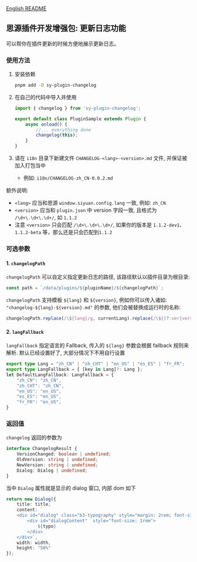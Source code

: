 [English README](README-en_US.md)

## 思源插件开发增强包: 更新日志功能

可以帮你在插件更新的时候方便地展示更新日志。

### 使用方法

1. 安装依赖

    ```bash
    pnpm add -D sy-plugin-changelog
    ```

2. 在自己的代码中导入并使用

    ```ts
    import { changelog } from 'sy-plugin-changelog';

    export default class PluginSample extends Plugin {
        async onload() {
            //... everything done
            changelog(this);
        }
    }
    ```

3. 请在 `i18n` 目录下新建文件 `CHANGELOG-<lang>-<version>.md` 文件, 并保证被加入打包当中
    - 例如: `i18n/CHANGELOG-zh_CN-0.0.2.md`

额外说明:

- `<lang>` 应当和思源 `window.siyuan.config.lang` 一致, 例如: `zh_CN`
- `<version>` 应当和 `plugin.json` 中 version 字段一致, 且格式为 `/\d+\.\d+\.\d+/`, 如 `1.1.2`
- 注意 `<version>` 只会匹配 `/\d+\.\d+\.\d+/`, 如果你的版本是 `1.1.2-dev1`、`1.1.2-beta` 等，那么还是只会匹配到`1.1.2`

### 可选参数

#### 1. `changelogPath`
`changelogPath` 可以自定义指定更新日志的路径, 该路径默认以插件目录为根目录:

```ts
const path = `/data/plugins/${pluginName}/${changelogPath}`;
```
`changelogPath` 支持模板 `${lang}` 和 `${version}`, 例如你可以传入诸如: `"changelog-${lang}-${version}.md"` 的参数, 他们会被替换成运行时的名称:
```ts
changelogPath.replace(/\${lang}/g, currentLang).replace(/\${(?:ver|version)}/g, mainVersion);
```

#### 2. `langFallback`

`langFallback` 指定语言的 Fallback, 传入的 `${lang}` 参数会根据 fallback 规则来解析. 默认已经设置好了, 大部分情况下不用自行设置

```ts
export type Lang = "zh_CN" | "zh_CHT" | "en_US" | "es_ES" | "fr_FR";
export type LangFallback = { [key in Lang]?: Lang };
let DefaultLangFallback: LangFallback = {
    "zh_CN": "zh_CN",
    "zh_CHT": "zh_CN",
    "en_US": "en_US",
    "es_ES": "en_US",
    "fr_FR": "en_US",
}
```

### 返回值

`changelog` 返回的参数为

```ts
interface ChangelogResult {
    VersionChanged: boolean | undefined;
    OldVersion: string | undefined;
    NewVersion: string | undefined;
    Dialog: Dialog | undefined;
}
```

当中 `Dialog` 属性就是显示的 dialog 窗口, 内部 dom 如下

```ts
return new Dialog({
    title: title,
    content: `
    <div id="dialog" class="b3-typography" style="margin: 2rem; font-size: 1rem">
        <div id="dialogContent"  style="font-size: 1rem">
            ${typo}
        </div>
    </div>`,
    width: width,
    height: "50%"
});
```

